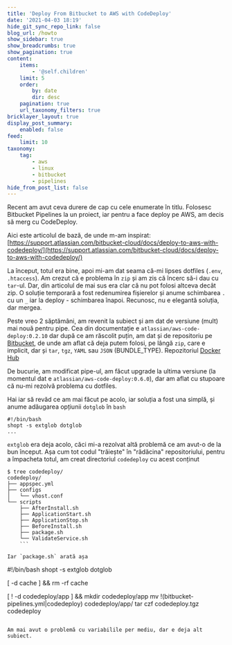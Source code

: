 ```yaml
---
title: 'Deploy From Bitbucket to AWS with CodeDeploy'
date: '2021-04-03 18:19'
hide_git_sync_repo_link: false
blog_url: /howto
show_sidebar: true
show_breadcrumbs: true
show_pagination: true
content:
    items:
        - '@self.children'
    limit: 5
    order:
        by: date
        dir: desc
    pagination: true
    url_taxonomy_filters: true
bricklayer_layout: true
display_post_summary:
    enabled: false
feed:
    limit: 10
taxonomy:
    tag:
        - aws
        - linux
        - bitbucket
        - pipelines
hide_from_post_list: false
---
```


Recent am avut ceva durere de cap cu cele enumerate în titlu. Folosesc Bitbucket Pipelines la un proiect, iar pentru a face deploy pe AWS, am decis să merg cu CodeDeploy.

Aici este articolul de bază, de unde m-am inspirat: 
[https://support.atlassian.com/bitbucket-cloud/docs/deploy-to-aws-with-codedeploy/](https://support.atlassian.com/bitbucket-cloud/docs/deploy-to-aws-with-codedeploy/)

La început, totul era bine, apoi mi-am dat seama că-mi lipses dotfiles (`.env`, `.htaccess`). Am crezut că e problema în `zip` și am zis că încerc să-i dau cu `tar`-ul. Dar, din articolul de mai sus era clar că nu pot folosi altceva decât zip. O soluție temporară a fost redenumirea fișierelor și anume schimbarea `.` cu un `_` iar la deploy - schimbarea înapoi. Recunosc, nu e elegantă soluția, dar mergea.

Peste vreo 2 săptămâni, am revenit la subiect și am dat de versiune (mult) mai nouă pentru pipe. Cea din documentație e `atlassian/aws-code-deploy:0.2.10` dar după ce am răscolit puțin, am dat și de repositoriu pe [Bitbucket](https://bitbucket.org/atlassian/aws-code-deploy/src/master/), de unde am aflat că deja putem folosi, pe lângă `zip`, care e implicit, dar și `tar`, `tgz`, `YAML` sau `JSON` (BUNDLE_TYPE). Repozitoriul [Docker Hub](https://hub.docker.com/r/bitbucketpipelines/aws-code-deploy/)

De bucurie, am modificat pipe-ul, am făcut upgrade la ultima versiune (la momentul dat e `atlassian/aws-code-deploy:0.6.0`), dar am aflat cu stupoare că nu-mi rezolvă problema cu dotfiles.

Hai iar să revăd ce am mai făcut pe acolo, iar soluția a fost una simplă, și anume adăugarea opțiunii `dotglob` în `bash`

```
#!/bin/bash
shopt -s extglob dotglob
...
```

`extglob` era deja acolo, căci mi-a rezolvat altă problemă ce am avut-o de la bun început. Așa cum tot codul "trăiește" în "rădăcina" repositoriului, pentru a împacheta totul, am creat directoriul `codedeploy` cu acest conținut

```
$ tree codedeploy/
codedeploy/
├── appspec.yml
├── configs
│   └── vhost.conf
└── scripts
    ├── AfterInstall.sh
    ├── ApplicationStart.sh
    ├── ApplicationStop.sh
    ├── BeforeInstall.sh
    ├── package.sh
    └── ValidateService.sh
    ```

Iar `package.sh` arată așa

```
#!/bin/bash
shopt -s extglob dotglob

[ -d cache ] && rm -rf cache

[ ! -d codedeploy/app ] && mkdir codedeploy/app
mv !(bitbucket-pipelines.yml|codedeploy) codedeploy/app/
tar czf codedeploy.tgz codedeploy
```

Am mai avut o problemă cu variabilile per mediu, dar e deja alt subiect.
